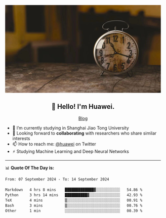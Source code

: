 <div align="center">
  <a href="https://github.com/JHW5981">
    <img src="./assets/background.jpg">
  </a>
</div>

<h2 align="center">👋 Hello! I'm Huawei.</h2>
<p align="center">
  <a href="https://blog.csdn.net/Edward__J?spm=1000.2115.3001.5343">Blog</a>
</p>


- 🔭 I’m currently studying in Shanghai Jiao Tong University
- 💬 Looking forward to **collaborating** with researchers who share similar interests
- 📫 How to reach me: [@huawei](https://twitter.com/yoohuaff) on Twitter
- ⚡ Studying Machine Learning and Deep Neural Networks

-------
📊 **Quote Of The Day is:**
<!--START_SECTION:waka-->

```txt
From: 07 September 2024 - To: 14 September 2024

Markdown   4 hrs 8 mins    █████████████▓░░░░░░░░░░░   54.86 %
Python     3 hrs 14 mins   ██████████▓░░░░░░░░░░░░░░   42.93 %
TeX        4 mins          ▒░░░░░░░░░░░░░░░░░░░░░░░░   00.91 %
Bash       3 mins          ▒░░░░░░░░░░░░░░░░░░░░░░░░   00.76 %
Other      1 min           ░░░░░░░░░░░░░░░░░░░░░░░░░   00.39 %
```

<!--END_SECTION:waka-->
